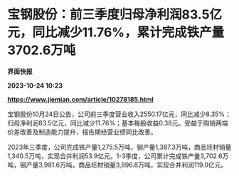 # 宝钢股份：前三季度归母净利润83.5亿元，同比减少11.76%，累计完成铁产量3702.6万吨
**界面快报**

**2023-10-24 10:23**

**https://www.jiemian.com/article/10278185.html**

宝钢股份10月24日公告，公司前三季度营业收入2550.17亿元，同比减少8.35%；归母净利润83.5亿元，同比减少11.76%；基本每股收益0.38元。受益于购销两端价差改善及制造能力提升，报告期经营业绩同比改善。

2023年三季度，公司完成铁产量1,275.5万吨，钢产量1,387.3万吨，商品坯材销量1,340.5万吨，实现合并利润53.9亿元。1-3季度，公司累计完成铁产量3,702.6万吨，钢产量3,981.6万吨，商品坯材销量3,896.8万吨，实现合并利润119.0亿元。